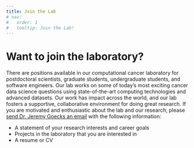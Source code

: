 ```yaml
---
title: Join the Lab
# nav:
#   order: 1
#   tooltip: Join the Lab!
---
```


# Want to join the laboratory?

There are positions available in our computational cancer laboratory for postdoctoral scientists, graduate students, undergraduate students, and software engineers. Our lab works on some of today’s most exciting cancer data science questions using state-of-the-art computing technologies and advanced datasets. Our work has impact across the world, and our lab fosters a supportive, collaborative environment for doing great research. If you are motivated and enthusiastic about the lab and our research, please [send Dr. Jeremy Goecks an email](mailto:jeremy.goecks@moffitt.org) with the following information:
- A statement of your research interests and career goals
- Projects in the laboratory that you are interested in
- A resume or CV

